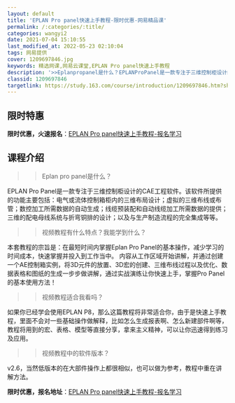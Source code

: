```yaml
---
layout: default
title: 'EPLAN Pro panel快速上手教程-限时优惠-网易精品课'
permalink: /:categories/:title/
categories: wangyi2
date: 2021-07-04 15:10:55
last_modified_at: 2022-05-23 02:10:04
tags: 网易提供
cover: 1209697846.jpg
keywords: 精选网课,网易云课堂,EPLAN Pro panel快速上手教程
description: '>>Eplanpropanel是什么？EPLANProPanel是一款专注于三维控制柜设计的CAE工程软件。该软件所提供'
classid: 1209697846
targetlink: https://study.163.com/course/introduction/1209697846.htm?share=1&shareId=1025206652&utm_campaign=share&utm_medium=iphoneShare&utm_source=&utm_u=1025206652
---
```


## 限时特惠

**限时优惠，火速报名**：[EPLAN Pro panel快速上手教程-报名学习](https://study.163.com/course/introduction/1209697846.htm?share=1&shareId=1025206652&utm_campaign=share&utm_medium=iphoneShare&utm_source=&utm_u=1025206652)

## 课程介绍

>>Eplan pro panel是什么？

EPLAN Pro Panel是一款专注于三维控制柜设计的CAE工程软件。该软件所提供的功能主要包括：电气或流体控制箱柜内的三维布局设计；虚拟的三维布线或布管；数控加工所需数据的自动生成；线缆预装配和自动线缆加工所需数据的提供；三维的配电母线系统与折弯铜排的设计；以及与生产制造流程的完全集成等等。



>>视频教程有什么特点？我能学到什么？

本套教程的宗旨是：在最短时间内掌握Eplan Pro Panel的基本操作，减少学习的时间成本，快速掌握并投入到工作当中。 内容从工作区域开始讲解，并通过创建一个AE控制箱实例，将3D元件的放置、3D宏的创建、三维布线过程以及优化、数据表格和图纸的生成一步步做讲解，通过实战演练让你快速上手，掌握Pro Panel的基本使用方法！



>>视频教程适合我看吗？

如果你已经学会使用EPLAN P8，那么这篇教程将非常适合你，由于是快速上手教程，里面不会对一些基础操作做解释，比如怎么生成报表啊、怎么新建部件啊等，教程将用到的宏、表格、模型等直接分享，拿来主义精神，可以让你迅速得到练习及应用。



>>视频教程中的软件版本？

v2.6，当然低版本的在大部件操作上都很相似，也可以做为参考，教程中重在讲解方法。

**限时优惠，报名地址**：[EPLAN Pro panel快速上手教程-报名学习](https://study.163.com/course/introduction/1209697846.htm?share=1&shareId=1025206652&utm_campaign=share&utm_medium=iphoneShare&utm_source=&utm_u=1025206652)

